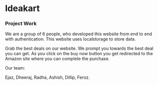 # Ideakart
### Project Work
We are a group of 6 people, who developed
this website from end to end with authentication.
This website uses localstorage to store data.

Grab the best deals on our website.
We prompt you towards the best deal you can get.
As you click on the buy now button you get redirected to the Amazon site where you can complete the purchase.



Our team:

Ejaz, Dheeraj, Radha, Ashish, Dillip, Feroz.
